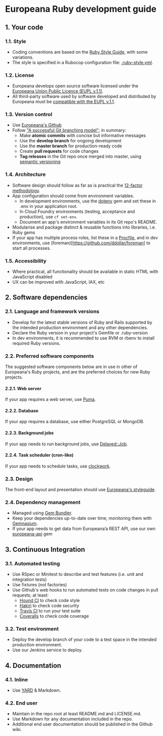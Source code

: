 # Europeana Ruby development guide

## 1. Your code

### 1.1. Style

* Coding conventions are based on the [Ruby Style Guide](https://github.com/bbatsov/ruby-style-guide),
  with some variations.
* The style is specified in a Rubocop configuration file: [.ruby-style.yml](ruby/.ruby-style.yml).

### 1.2. License

* Europeana develops open source software licensed under the [Europeana Union Public Licence (EUPL v.1.1)](https://joinup.ec.europa.eu/community/eupl/og_page/european-union-public-licence-eupl-v11).
* All third-party software used by software developed and distributed by
  Europeana must be [compatible with the EUPL v.1.1](https://joinup.ec.europa.eu/software/page/eupl/eupl-compatible-open-source-licences).

### 1.3. Version control
* Use [Europeana's Github](https://github.com/europeana)
* Follow ["A successful Git branching model"](http://nvie.com/posts/a-successful-git-branching-model/);
  in summary:
  * Make **atomic commits** with concise but informative messages
  * Use the **develop branch** for ongoing development
  * Use the **master branch** for production-ready code
  * Create **pull requests** for code changes
  * **Tag releases** in the Git repo once merged into master, using [semantic versioning](http://semver.org/)

### 1.4. Architecture

* Software design should follow as far as is practical the [12-factor methodology](http://12factor.net/).
* App configuration should come from environment variables.
  * In development environments, use the [dotenv](https://github.com/bkeepers/dotenv)
    gem and set these in .env in your application root.
  * In Cloud Foundry environments (testing, acceptance and production), use `cf set-env`.
  * Document an app's environment variables in its Git repo's README.
* Modularise and package distinct & reusable functions into libraries, i.e. Ruby
  gems
* If your app has multiple process roles, list these in a [Procfile](https://docs.cloudfoundry.org/buildpacks/ruby/ruby-prod-server.html),
  and in dev environments, use (foreman)[https://github.com/ddollar/foreman]
  to start all processes.

### 1.5. Accessibility

* Where practical, all functionality should be available in static HTML with
  JavaScript disabled
* UX can be improved with JavaScript, IAX, etc

## 2. Software dependencies

### 2.1. Language and framework versions

* Develop for the latest stable versions of Ruby and Rails supported by the
  intended production environment and any other dependencies.
* Declare the Ruby version in your project's Gemfile or .ruby-version
* In dev environments, it is recommended to use RVM or rbenv to install required
  Ruby versions.

### 2.2. Preferred software components

The suggested software components below are in use in other of Europeana's
Ruby projects, and are the preferred choices for new Ruby projects.

#### 2.2.1. Web server

If your app requires a web server, use [Puma](https://github.com/puma/puma).

#### 2.2.2. Database

If your app requires a database, use either PostgreSQL or MongoDB.

#### 2.2.3. Background jobs

If your app needs to run background jobs, use [Delayed::Job](https://github.com/collectiveidea/delayed_job).

#### 2.2.4. Task scheduler (cron-like)

If your app needs to schedule tasks, use [clockwork](https://github.com/tomykaira/clockwork).

### 2.3. Design

The front-end layout and presentation should use [Europeana's styleguide](https://github.com/europeana/europeana-styleguide-ruby).

### 2.4. Dependency management

* Managed using [Gem Bundler](http://bundler.io/).
* Keep your dependencies up-to-date over time, monitoring them with [Gemnasium](http://gemnasium.com/).
* If your app needs to get data from Europeana’a REST API, use our own [europeana-api](https://github.com/europeana/europeana-api-client-ruby) gem


## 3. Continuous Integration

### 3.1. Automated testing
* Use RSpec or Minitest to describe and test features (i.e. unit and integration tests)
* Use fixtures (not factories)
* Use Github's web hooks to run automated tests on code changes in pull requests; at least:
  * [Hound CI](https://houndci.com/) to check code style
  * [Hakiri](https://hakiri.io/) to check code security
  * [Travis CI](https://travis-ci.org/) to run your test suite
  * [Coveralls](https://coveralls.io/) to check code coverage

### 3.2. Test environment

* Deploy the develop branch of your code to a test space in the intended
  production environment.
* Use our Jenkins service to deploy.

## 4. Documentation

### 4.1. Inline

* Use [YARD](http://yardoc.org/) & Markdown.

### 4.2. End user

* Maintain in the repo root at least README.md and LICENSE.md.
* Use Markdown for any documentation included in the repo.
* Additional end user documentation should be published in the Github wiki.
